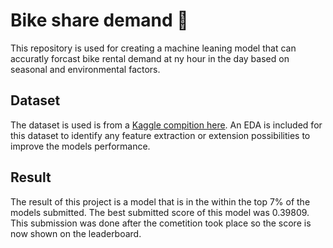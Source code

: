 # Bike share demand 🚴

This repository is used for creating a machine leaning model that can accuratly forcast bike rental demand at ny hour in the day based on seasonal and environmental factors.

## Dataset

The dataset is used is from a [Kaggle compition here]([https://link-url-here.org](https://www.kaggle.com/competitions/bike-sharing-demand/)).
An EDA is included for this dataset to identify any feature extraction or extension possibilities to improve the models performance.

## Result

The result of this project is a model that is in the within the top 7% of the models submitted.
The best submitted score of this model was 0.39809.
This submission was done after the cometition took place so the score is now shown on the leaderboard.
